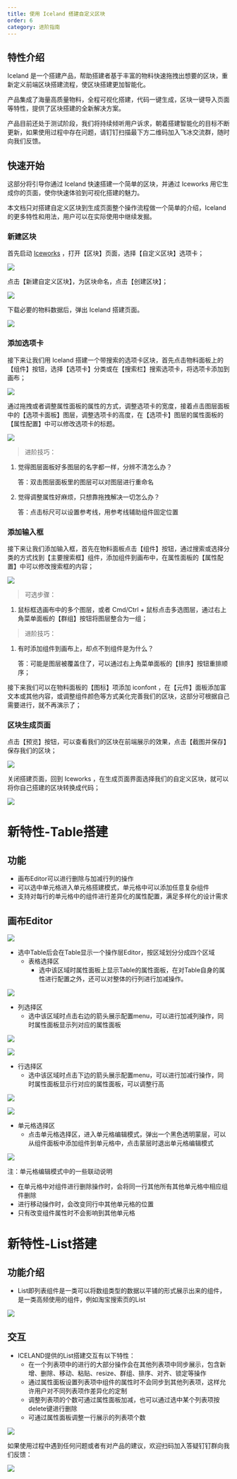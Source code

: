 ```yaml
---
title: 使用 Iceland 搭建自定义区块
order: 6
category: 进阶指南
---
```


## 特性介绍

Iceland 是一个搭建产品，帮助搭建者基于丰富的物料快速拖拽出想要的区块，重新定义前端区块搭建流程，使区块搭建更加智能化。

产品集成了海量高质量物料，全程可视化搭建，代码一键生成，区块一键导入页面等特性，提供了区块搭建的全新解决方案。

产品目前还处于测试阶段，我们将持续倾听用户诉求，朝着搭建智能化的目标不断更新，如果使用过程中存在问题，请钉钉扫描最下方二维码加入飞冰交流群，随时向我们反馈。

## 快速开始

这部分将引导你通过 Iceland 快速搭建一个简单的区块，并通过 Iceworks 用它生成你的页面，使你快速体验到可视化搭建的魅力。

本文档只对搭建自定义区块到生成页面整个操作流程做一个简单的介绍，Iceland 的更多特性和用法，用户可以在实际使用中继续发掘。

### 新建区块

首先启动 <a href="https://alibaba.github.io/ice/">Iceworks</a> ，打开【区块】页面，选择【自定义区块】选项卡；


<img src="https://img.alicdn.com/tfs/TB1NuHEjG6qK1RjSZFmXXX0PFXa-982-712.png">


点击【新建自定义区块】，为区块命名，点击【创建区块】；


<img src="https://img.alicdn.com/tfs/TB1l5fCjSzqK1RjSZFHXXb3CpXa-982-712.png">


下载必要的物料数据后，弹出 Iceland 搭建页面。


<img src="https://img.alicdn.com/tfs/TB1go4rgSzqK1RjSZFjXXblCFXa-1392-832.png">


### 添加选项卡

接下来让我们用 Iceland 搭建一个带搜索的选项卡区块，首先点击物料面板上的【组件】按钮，选择【选项卡】分类或在【搜索栏】搜索选项卡，将选项卡添加到画布；


<img src="https://img.alicdn.com/tfs/TB1m20rgMHqK1RjSZFkXXX.WFXa-1392-832.png">


通过拖拽或者调整属性面板的属性的方式，调整选项卡的宽度，接着点击图层面板中的【选项卡面板】图层，调整选项卡的高度，在【选项卡】图层的属性面板的【属性配置】中可以修改选项卡的标题。


<img src="https://img.alicdn.com/tfs/TB1D38rgQvoK1RjSZFNXXcxMVXa-1392-832.png">


> 进阶技巧：

1. 觉得图层面板好多图层的名字都一样，分辨不清怎么办？
	
	答：双击图层面板里的图层可以对图层进行重命名
	
2. 觉得调整属性好麻烦，只想靠拖拽解决一切怎么办？

	答：点击标尺可以设置参考线，用参考线辅助组件固定位置

### 添加输入框

接下来让我们添加输入框，首先在物料面板点击【组件】按钮，通过搜索或选择分类的方式找到【主要搜索框】组件，添加组件到画布中，在属性面板的【属性配置】中可以修改搜索框的内容；


<img src="https://img.alicdn.com/tfs/TB1yeXrgQvoK1RjSZPfXXXPKFXa-1392-832.png">


> 可选步骤： 

1. 鼠标框选画布中的多个图层，或者 Cmd/Ctrl + 鼠标点击多选图层，通过右上角菜单面板的【群组】按钮将图层整合为一组；

> 进阶技巧：

1. 有时添加组件到画布上，却点不到组件是为什么？

	答：可能是图层被覆盖住了，可以通过右上角菜单面板的【排序】按钮重排顺序；

接下来我们可以在物料面板的【图标】项添加 iconfont ，在【元件】面板添加富文本或其他内容，或调整组件颜色等方式美化完善我们的区块，这部分可根据自己需要进行，就不再演示了；
	
### 区块生成页面

点击【预览】按钮，可以查看我们的区块在前端展示的效果，点击【截图并保存】保存我们的区块；


<img src="https://img.alicdn.com/tfs/TB1EaVkgxTpK1RjSZFMXXbG_VXa-1392-832.png">


关闭搭建页面，回到 Iceworks ，在生成页面界面选择我们的自定义区块，就可以将你自己搭建的区块转换成代码；


<img src="https://img.alicdn.com/tfs/TB1LINggsbpK1RjSZFyXXX_qFXa-982-712.png">

# 新特性-Table搭建

## 功能
- 画布Editor可以进行删除与加减行列的操作
- 可以选中单元格进入单元格搭建模式，单元格中可以添加任意复杂组件
- 支持对每行的单元格中的组件进行差异化的属性配置，满足多样化的设计需求

## 画布Editor


![](https://cdn.nlark.com/lark/0/2018/png/184/1535011258743-26eb3a63-28f1-444d-9ed9-d94979020586.png "")


- 选中Table后会在Table显示一个操作层Editor，按区域划分分成四个区域
    - 表格选择区
        - 选中该区域时属性面板上显示Table的属性面板，在对Table自身的属性进行配置之外，还可以对整体的行列进行加减操作。
        

![](https://cdn.nlark.com/lark/0/2018/png/184/1535011810972-3ae6f7b3-6a48-41a0-8cdf-b1a74225bdf5.png "")

- 列选择区
  - 选中该区域时点击右边的箭头展示配置menu，可以进行加减列操作，同时属性面板显示列对应的属性面板
        

![](https://cdn.nlark.com/lark/0/2018/png/184/1535012640500-6d2901ed-7f75-4aa0-8b26-e75f1f45c864.png "")

        
        

![](https://cdn.nlark.com/lark/0/2018/png/184/1535012708469-eb98f3b1-d25f-45ef-be9d-b928208f6306.png "")

- 行选择区
  - 选中该区域时点击下边的箭头展示配置menu，可以进行加减行操作，同时属性面板显示行对应的属性面板，可以调整行高
        

![](https://cdn.nlark.com/lark/0/2018/png/184/1535012803890-ef132ffe-8709-46b1-9ae1-03cfa3889f42.png "")

        

![](https://cdn.nlark.com/lark/0/2018/png/184/1535012845910-a4a15c54-a51e-4143-9011-3a53e2ac4b40.png "")

    
- 单元格选择区
  - 点击单元格选择区，进入单元格编辑模式，弹出一个黑色透明蒙层，可以从组件面板中添加组件到单元格中，点击蒙层时退出单元格编辑模式
        

![](https://cdn.nlark.com/lark/0/2018/png/184/1535012976524-0fb88783-57bb-4bfa-80e1-991a842bef8b.png "")

注：单元格编辑模式中的一些联动说明
- 在单元格中对组件进行删除操作时，会将同一行其他所有其他单元格中相应组件删除
- 进行移动操作时，会改变同行中其他单元格的位置
- 只有改变组件属性时不会影响到其他单元格        

# 新特性-List搭建

## 功能介绍

- List即列表组件是一类可以将数组类型的数据以平铺的形式展示出来的组件，是一类高频使用的组件，例如淘宝搜索页的List

![](https://cdn.nlark.com/lark/0/2018/png/184/1538047963739-ab9cbdaf-7bbf-420f-9938-5def8965507b.png "")


## 交互

- ICELAND提供的List搭建交互有以下特性：
  - 在一个列表项中的进行的大部分操作会在其他列表项中同步展示，包含新增、删除、移动、粘贴、resize、群组、排序、对齐、锁定等操作 
  - 通过属性面板设置列表项中组件的属性时不会同步到其他列表项，这样允许用户对不同列表项作差异化的定制
  - 调整列表项的个数可通过属性面板加减，也可以通过选中某个列表项按delete键进行删除
  - 可通过属性面板调整一行展示的列表项个数
        

![](https://cdn.nlark.com/lark/0/2018/png/184/1538049039613-3de9ff12-a86c-42c5-8afc-a87603044e4b.png "")

如果使用过程中遇到任何问题或者有对产品的建议，欢迎扫码加入答疑钉钉群向我们反馈：

<img src="https://ice.alicdn.com/assets/images/ice-group.png">

